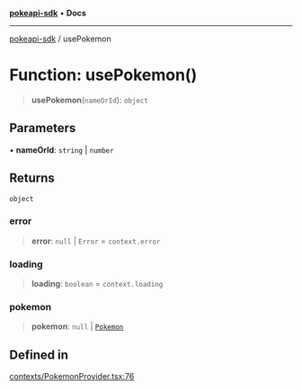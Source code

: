 [**pokeapi-sdk**](../README.md) • **Docs**

***

[pokeapi-sdk](../README.md) / usePokemon

# Function: usePokemon()

> **usePokemon**(`nameOrId`): `object`

## Parameters

• **nameOrId**: `string` \| `number`

## Returns

`object`

### error

> **error**: `null` \| `Error` = `context.error`

### loading

> **loading**: `boolean` = `context.loading`

### pokemon

> **pokemon**: `null` \| [`Pokemon`](../type-aliases/Pokemon.md)

## Defined in

[contexts/PokemonProvider.tsx:76](https://github.com/mdebauge/pokeapi-sdk/blob/636d70dd9aee1d838132b65ca0a5299b6ec48403/src/contexts/PokemonProvider.tsx#L76)
